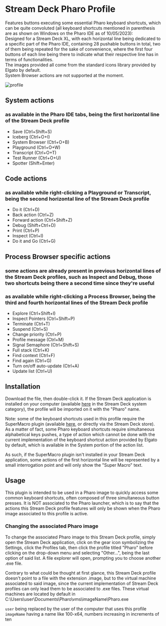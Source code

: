 # Stream Deck Pharo Profile
Features buttons executing some essential Pharo keyboard shortcuts, which can be quite convoluted (all keyboard shortcuts mentioned in parenthesis are as shown on Windows on the Pharo IDE as of 10/05/2023): \
Designed for a Stream Deck XL, with each horizontal line being dedicated to a specific part of the Pharo IDE, containing 28 pushable buttons in total, two of them being repeated for the sake of convenience, where the first four buttons of each line being there to indicate what their respective line has in terms of functionalities. \
The images provided all come from the standard icons library provided by Elgato by default. \
System Browser actions are not supported at the moment.

![profile](https://github.com/OpenSmock/PharoStreamDeck/assets/76944457/e9d6a12b-8e3c-4446-999f-5c48ec1bf64e)

## System actions 
### as available in the Pharo IDE tabs, being the first horizontal line of the Stream Deck profile
- Save (Ctrl+Shift+S)
- Iceberg (Ctrl+O+I)
- System Browser (Ctrl+O+B)
- Playground (Ctrl+O+W)
- Transcript (Ctrl+O+T)
- Test Runner (Ctrl+O+U)
- Spotter (Shift+Enter)

## Code actions 
### as available while right-clicking a Playground or Transcript, being the second horizontal line of the Stream Deck profile
- Do it (Ctrl+D)
- Back action (Ctrl+Z)
- Forward action (Ctrl+Shift+Z)
- Debug (Shift+Ctrl+D)
- Print (Ctrl+P)
- Inspect (Ctrl+I)
- Do it and Go (Ctrl+G)

## Process Browser specific actions 
### some actions are already present in previous horizontal lines of the Stream Deck profiles, such as Inspect and Debug, those two shortcuts being there a second time since they're useful
### as available while right-clicking a Process Browser, being the third and fourth horizontal lines of the Stream Deck profile
- Explore (Ctrl+Shift+I)
- Inspect Pointers (Ctrl+Shift+P)
- Terminate (Ctrl+T)
- Suspend (Ctrl+S)
- Change priority (Ctrl+P)
- Profile message (Ctrl+M)
- Signal Semaphore (Ctrl+Shift+S)
- Full stack (Ctrl+K)
- Find context (Ctrl+F)
- Find again (Ctrl+G)
- Turn on/off auto-update (Ctrl+A)
- Update list (Ctrl+U)

## Installation
Download the file, then double-click it. If the Stream Deck application is installed on your computer (available [here](https://www.elgato.com/us/en/s/downloads) in the Stream Deck system category), the profile will be imported on it with the "Pharo" name.

Note: some of the keyboard shortcuts used in this profile require the SuperMacro plugin (available [here](https://github.com/BarRaider/streamdeck-supermacro), or directly via the Stream Deck store). As a matter of fact, some Pharo keyboard shortcuts require simultaneous alphabetical keys pushes, a type of action which cannot be done with the current implementation of the keyboard shortcut action provided by Elgato by default, which is available in the System portion of the action list. 

As such, if the SuperMacro plugin isn't installed in your Stream Deck application, some actions of the first horizontal line will be represented by a small interrogation point and will only show the "Super Macro" text.

## Usage
This plugin is intended to be used in a Pharo image to quickly access some common keyboard shortcuts, often composed of three simultaneous button presses.
It is NOT associated to the Pharo launcher, which is to say that the actions this Stream Deck profile features will only be shown when the Pharo image associated to this profile is active.

### Changing the associated Pharo image
To change the associated Pharo image to this Stream Deck profile, simply open the Stream Deck application, click on the gear icon symbolizing the Settings, click the Profiles tab, then click the profile titled "Pharo" before clicking on the drop-down menu and selecting "Other...", being the last option of said list. A file explorer will open, prompting you to choose another .exe file.

Contrary to what could be thought at first glance, this Stream Deck profile doesn't point to a file with the extension .image, but to the virtual machine associated to said image, since the current implementation of Stream Deck profiles can only lead them to be associated to .exe files. These virtual machines are located by default in C:\Users\user\Documents\Pharo\vms\imageName\Pharo.exe

`user` being replaced by the user of the computer that uses this profile \
`imageName` having a name like 100-x64, numbers increasing in increments of ten
